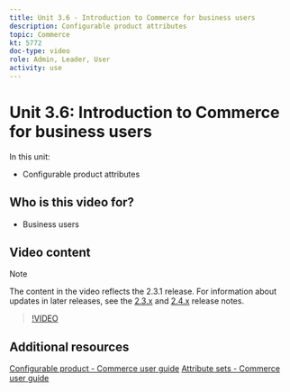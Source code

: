 ```yaml
---
title: Unit 3.6 - Introduction to Commerce for business users
description: Configurable product attributes
topic: Commerce
kt: 5772
doc-type: video
role: Admin, Leader, User
activity: use
---
```


# Unit 3.6: Introduction to Commerce for business users

In this unit:

- Configurable product attributes

## Who is this video for?

- Business users

## Video content

>[!NOTE]
>
>The content in the video reflects the 2.3.1 release. For information about updates in later releases, see the [ 2.3.x](https://devdocs.magento.com/guides/v2.3/release-notes/bk-release-notes.html) and [2.4.x](https://devdocs.magento.com/guides/v2.4/release-notes/bk-release-notes.html) release notes.

>[!VIDEO](https://video.tv.adobe.com/v/35957?quality=12&learn=on)

## Additional resources

[Configurable product - Commerce user guide](https://docs.magento.com/user-guide/catalog/product-create-configurable.html)
[Attribute sets - Commerce user guide](https://docs.magento.com/user-guide/stores/attribute-sets.html)
